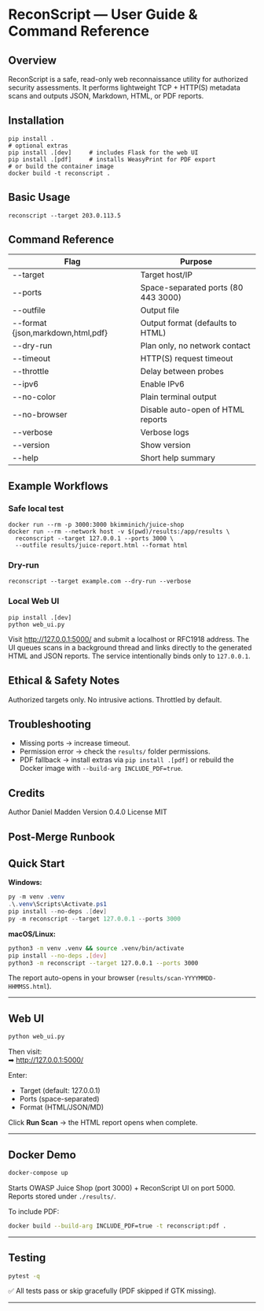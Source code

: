<!-- # Modified by codex: 2024-05-08 -->

# ReconScript — User Guide & Command Reference

## Overview
ReconScript is a safe, read-only web reconnaissance utility for authorized security assessments.
It performs lightweight TCP + HTTP(S) metadata scans and outputs JSON, Markdown, HTML, or PDF reports.

## Installation
```
pip install .
# optional extras
pip install .[dev]     # includes Flask for the web UI
pip install .[pdf]     # installs WeasyPrint for PDF export
# or build the container image
docker build -t reconscript .
```

## Basic Usage
```
reconscript --target 203.0.113.5
```

## Command Reference
| Flag | Purpose |
|------|----------|
| --target <hostname> | Target host/IP |
| --ports <list> | Space-separated ports (80 443 3000) |
| --outfile <path> | Output file |
| --format {json,markdown,html,pdf} | Output format (defaults to HTML) |
| --dry-run | Plan only, no network contact |
| --timeout <sec> | HTTP(S) request timeout |
| --throttle <sec> | Delay between probes |
| --ipv6 | Enable IPv6 |
| --no-color | Plain terminal output |
| --no-browser | Disable auto-open of HTML reports |
| --verbose | Verbose logs |
| --version | Show version |
| --help | Short help summary |

## Example Workflows
### Safe local test
```
docker run --rm -p 3000:3000 bkimminich/juice-shop
docker run --rm --network host -v $(pwd)/results:/app/results \
  reconscript --target 127.0.0.1 --ports 3000 \
  --outfile results/juice-report.html --format html
```

### Dry-run
```
reconscript --target example.com --dry-run --verbose
```

### Local Web UI
```
pip install .[dev]
python web_ui.py
```
Visit http://127.0.0.1:5000/ and submit a localhost or RFC1918 address. The UI
queues scans in a background thread and links directly to the generated HTML and
JSON reports. The service intentionally binds only to `127.0.0.1`.

## Ethical & Safety Notes
Authorized targets only. No intrusive actions. Throttled by default.

## Troubleshooting
- Missing ports → increase timeout.
- Permission error → check the `results/` folder permissions.
- PDF fallback → install extras via `pip install .[pdf]` or rebuild the Docker image
  with `--build-arg INCLUDE_PDF=true`.

## Credits
Author Daniel Madden  Version 0.4.0  License MIT

## Post-Merge Runbook

## Quick Start
**Windows:**
```powershell
py -m venv .venv
.\.venv\Scripts\Activate.ps1
pip install --no-deps .[dev]
py -m reconscript --target 127.0.0.1 --ports 3000
```

**macOS/Linux:**
```bash
python3 -m venv .venv && source .venv/bin/activate
pip install --no-deps .[dev]
python3 -m reconscript --target 127.0.0.1 --ports 3000
```

The report auto-opens in your browser (`results/scan-YYYYMMDD-HHMMSS.html`).

---

## Web UI
```bash
python web_ui.py
```
Then visit:  
➡ http://127.0.0.1:5000/

Enter:
- Target (default: 127.0.0.1)
- Ports (space-separated)
- Format (HTML/JSON/MD)

Click **Run Scan** → the HTML report opens when complete.

---

## Docker Demo
```bash
docker-compose up
```
Starts OWASP Juice Shop (port 3000) + ReconScript UI on port 5000.  
Reports stored under `./results/`.

To include PDF:
```bash
docker build --build-arg INCLUDE_PDF=true -t reconscript:pdf .
```

---

## Testing
```bash
pytest -q
```
✅ All tests pass or skip gracefully (PDF skipped if GTK missing).

---

